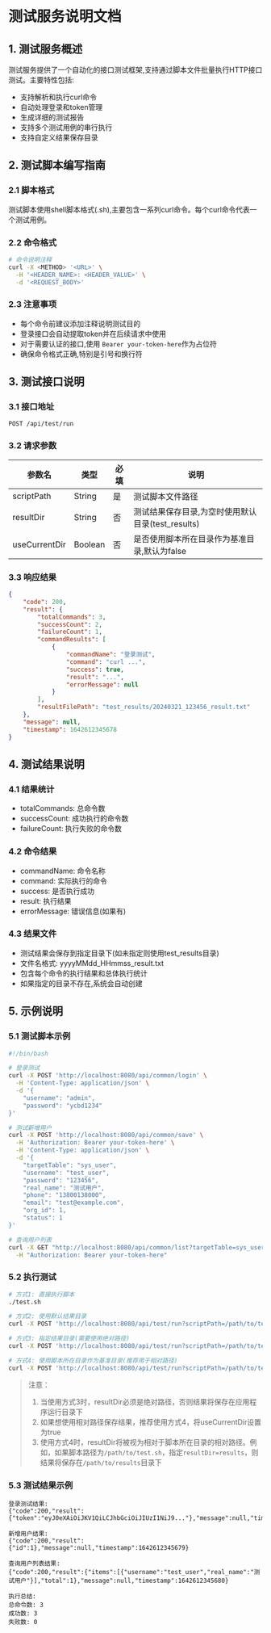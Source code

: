 # 测试服务说明文档

## 1. 测试服务概述

测试服务提供了一个自动化的接口测试框架,支持通过脚本文件批量执行HTTP接口测试。主要特性包括:

- 支持解析和执行curl命令
- 自动处理登录和token管理
- 生成详细的测试报告
- 支持多个测试用例的串行执行
- 支持自定义结果保存目录

## 2. 测试脚本编写指南

### 2.1 脚本格式

测试脚本使用shell脚本格式(.sh),主要包含一系列curl命令。每个curl命令代表一个测试用例。

### 2.2 命令格式

```bash
# 命令说明注释
curl -X <METHOD> '<URL>' \
  -H '<HEADER_NAME>: <HEADER_VALUE>' \
  -d '<REQUEST_BODY>'
```

### 2.3 注意事项

- 每个命令前建议添加注释说明测试目的
- 登录接口会自动提取token并在后续请求中使用
- 对于需要认证的接口,使用 `Bearer your-token-here`作为占位符
- 确保命令格式正确,特别是引号和换行符

## 3. 测试接口说明

### 3.1 接口地址

```
POST /api/test/run
```

### 3.2 请求参数

| 参数名       | 类型    | 必填 | 说明                                                |
| ------------ | ------- | ---- | --------------------------------------------------- |
| scriptPath   | String  | 是   | 测试脚本文件路径                                    |
| resultDir    | String  | 否   | 测试结果保存目录,为空时使用默认目录(test_results)   |
| useCurrentDir| Boolean | 否   | 是否使用脚本所在目录作为基准目录,默认为false        |

### 3.3 响应结果

```json
{
    "code": 200,
    "result": {
        "totalCommands": 3,
        "successCount": 2,
        "failureCount": 1,
        "commandResults": [
            {
                "commandName": "登录测试",
                "command": "curl ...",
                "success": true,
                "result": "...",
                "errorMessage": null
            }
        ],
        "resultFilePath": "test_results/20240321_123456_result.txt"
    },
    "message": null,
    "timestamp": 1642612345678
}
```

## 4. 测试结果说明

### 4.1 结果统计

- totalCommands: 总命令数
- successCount: 成功执行的命令数
- failureCount: 执行失败的命令数

### 4.2 命令结果

- commandName: 命令名称
- command: 实际执行的命令
- success: 是否执行成功
- result: 执行结果
- errorMessage: 错误信息(如果有)

### 4.3 结果文件

- 测试结果会保存到指定目录下(如未指定则使用test_results目录)
- 文件名格式: yyyyMMdd_HHmmss_result.txt
- 包含每个命令的执行结果和总体执行统计
- 如果指定的目录不存在,系统会自动创建

## 5. 示例说明

### 5.1 测试脚本示例

```bash
#!/bin/bash

# 登录测试
curl -X POST 'http://localhost:8080/api/common/login' \
  -H 'Content-Type: application/json' \
  -d '{
    "username": "admin",
    "password": "ycbd1234"
}'

# 测试新增用户
curl -X POST 'http://localhost:8080/api/common/save' \
  -H 'Authorization: Bearer your-token-here' \
  -H 'Content-Type: application/json' \
  -d '{
    "targetTable": "sys_user",
    "username": "test_user",
    "password": "123456",
    "real_name": "测试用户",
    "phone": "13800138000",
    "email": "test@example.com",
    "org_id": 1,
    "status": 1
}'

# 查询用户列表
curl -X GET "http://localhost:8080/api/common/list?targetTable=sys_user&username=test_user" \
  -H "Authorization: Bearer your-token-here"
```

### 5.2 执行测试

```bash
# 方式1: 直接执行脚本
./test.sh

# 方式2: 使用默认结果目录
curl -X POST 'http://localhost:8080/api/test/run?scriptPath=/path/to/test.sh'

# 方式3: 指定结果目录(需要使用绝对路径)
curl -X POST 'http://localhost:8080/api/test/run?scriptPath=/path/to/test.sh&resultDir=/absolute/path/to/results'

# 方式4: 使用脚本所在目录作为基准目录(推荐用于相对路径)
curl -X POST 'http://localhost:8080/api/test/run?scriptPath=/path/to/test.sh&resultDir=results&useCurrentDir=true'
```

> 注意：
> 1. 当使用方式3时，resultDir必须是绝对路径，否则结果将保存在应用程序运行目录下
> 2. 如果想使用相对路径保存结果，推荐使用方式4，将useCurrentDir设置为true
> 3. 使用方式4时，resultDir将被视为相对于脚本所在目录的相对路径。例如，如果脚本路径为`/path/to/test.sh`，指定`resultDir=results`，则结果将保存在`/path/to/results`目录下

### 5.3 测试结果示例

```
登录测试结果:
{"code":200,"result":{"token":"eyJ0eXAiOiJKV1QiLCJhbGciOiJIUzI1NiJ9..."},"message":null,"timestamp":1642612345678}

新增用户结果:
{"code":200,"result":{"id":1},"message":null,"timestamp":1642612345679}

查询用户列表结果:
{"code":200,"result":{"items":[{"username":"test_user","real_name":"测试用户"}],"total":1},"message":null,"timestamp":1642612345680}

执行总结:
总命令数: 3
成功数: 3
失败数: 0
```
